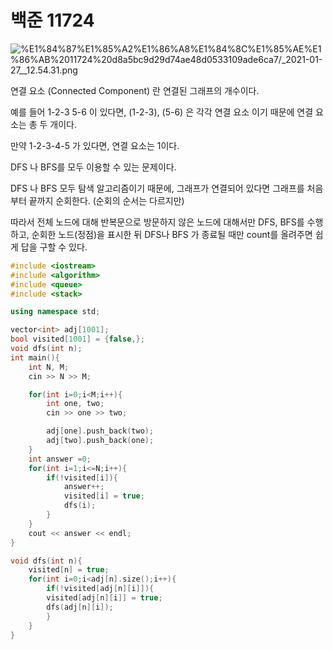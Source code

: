 # 백준 11724

![%E1%84%87%E1%85%A2%E1%86%A8%E1%84%8C%E1%85%AE%E1%86%AB%2011724%20d8a5bc9d29d74ae48d0533109ade6ca7/_2021-01-27__12.54.31.png](%E1%84%87%E1%85%A2%E1%86%A8%E1%84%8C%E1%85%AE%E1%86%AB%2011724%20d8a5bc9d29d74ae48d0533109ade6ca7/_2021-01-27__12.54.31.png)

연결 요소 (Connected Component) 란 연결된 그래프의 개수이다. 

예를 들어 1-2-3 5-6 이 있다면, (1-2-3), (5-6) 은 각각 연결 요소 이기 때문에 연결 요소는 총 두 개이다. 

만약 1-2-3-4-5 가 있다면, 연결 요소는 1이다. 

DFS 나 BFS를 모두 이용할 수 있는 문제이다. 

DFS 나 BFS 모두 탐색 알고리즘이기 때문에, 그래프가 연결되어 있다면 그래프를 처음부터 끝까지 순회한다. (순회의 순서는 다르지만)

따라서 전체 노드에 대해 반복문으로 방문하지 않은 노드에 대해서만 DFS, BFS를 수행하고, 순회한 노드(정점)을 표시한 뒤  DFS나 BFS 가 종료될 때만 count를 올려주면 쉽게 답을 구할 수 있다. 

```cpp
#include <iostream>
#include <algorithm>
#include <queue>
#include <stack>

using namespace std;

vector<int> adj[1001];
bool visited[1001] = {false,};
void dfs(int n);
int main(){
    int N, M;
    cin >> N >> M;

    for(int i=0;i<M;i++){
        int one, two;
        cin >> one >> two;

        adj[one].push_back(two);
        adj[two].push_back(one);
    }
    int answer =0;
    for(int i=1;i<=N;i++){
        if(!visited[i]){
            answer++;
            visited[i] = true;
            dfs(i);
        }
    }
    cout << answer << endl;
}

void dfs(int n){
    visited[n] = true;
    for(int i=0;i<adj[n].size();i++){
        if(!visited[adj[n][i]]){
        visited[adj[n][i]] = true;
        dfs(adj[n][i]);    
        }
    }
}
```
